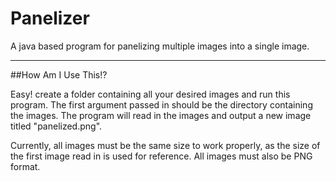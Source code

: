 # Panelizer
A java based program for panelizing multiple images into a single image.
__________________________________

##How Am I Use This!?

Easy! create a folder containing all your desired images and run this program. The first argument passed
in should be the directory containing the images. The program will read in the images and output a new image
titled "panelized.png".

Currently, all images must be the same size to work properly, as the size of the first image read in is used for reference. All images must also be PNG format.
